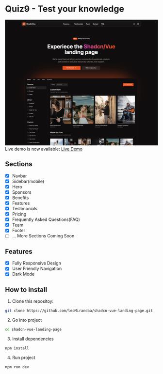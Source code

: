 # Quiz9 - Test your knowledge

![Alt text](./public/demo-img.jpg)
Live demo is now available: <a href="https://shadcn-vue-landing-page.vercel.app" target="_blank">Live Demo</a>

## Sections

- [x] Navbar
- [x] Sidebar(mobile)
- [x] Hero
- [x] Sponsors
- [x] Benefits
- [x] Features
- [x] Testimonials
- [x] Pricing
- [x] Frequently Asked Questions(FAQ)
- [x] Team
- [x] Footer
- [ ] ... More Sections Coming Soon

## Features

- [x] Fully Responsive Design
- [x] User Friendly Navigation
- [x] Dark Mode

## How to install

1. Clone this repositoy:

```bash
git clone https://github.com/leoMirandaa/shadcn-vue-landing-page.git
```

2. Go into project

```bash
cd shadcn-vue-landing-page
```

3. Install dependencies

```bash
npm install
```

4. Run project

```bash
npm run dev
```
